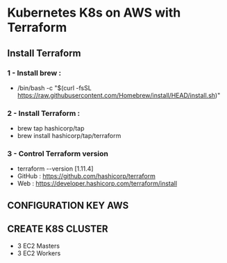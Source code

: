 # Kubernetes K8s on AWS with Terraform

## Install Terraform

### 1 - Install brew : 
  - /bin/bash -c "$(curl -fsSL https://raw.githubusercontent.com/Homebrew/install/HEAD/install.sh)"

### 2 - Install Terraform :
  - brew tap hashicorp/tap
  - brew install hashicorp/tap/terraform

### 3 - Control Terraform version
  - terraform --version   [1.11.4]
  - GitHub : https://github.com/hashicorp/terraform
  - Web :    https://developer.hashicorp.com/terraform/install
  
## CONFIGURATION KEY AWS
## CREATE K8S CLUSTER 
- 3 EC2 Masters
- 3 EC2 Workers
